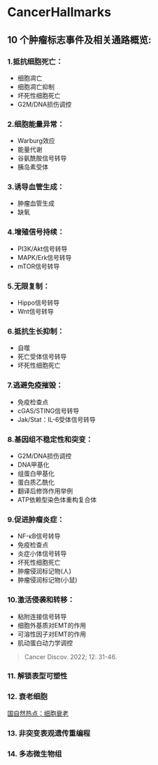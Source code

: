 # CancerHallmarks

## 10 个肿瘤标志事件及相关通路概览:
### 1.抵抗细胞死亡：
- 细胞凋亡
- 细胞凋亡抑制
- 坏死性细胞死亡
- G2M/DNA损伤调控

### 2.细胞能量异常：
- Warburg效应
- 能量代谢
- 谷氨酰胺信号转导
- 胰岛素受体

### 3.诱导血管生成：
- 肿瘤血管生成
- 缺氧

### 4.增殖信号持续：
- PI3K/Akt信号转导
- MAPK/Erk信号转导
- mTOR信号转导

### 5.无限复制：
- Hippo信号转导
- Wnt信号转导

### 6.抵抗生长抑制：
- 自噬
- 死亡受体信号转导
- 坏死性细胞死亡
 
### 7.逃避免疫摧毁：
- 免疫检查点
- cGAS/STING信号转导
- Jak/Stat：IL-6受体信号转导

### 8.基因组不稳定性和突变：
- G2M/DNA损伤调控
- DNA甲基化
- 组蛋白甲基化
- 蛋白质乙酰化
- 翻译后修饰作用举例
- ATP依赖型染色体重构复合体

### 9.促进肿瘤炎症：
- NF-κB信号转导
- 免疫检查点
- 炎症小体信号转导
- 坏死性细胞死亡
- 肿瘤侵润标记物(人)
- 肿瘤侵润标记物(小鼠)

### 10.激活侵袭和转移：
- 粘附连接信号转导
- 细胞外基质对EMT的作用
- 可溶性因子对EMT的作用
- 肌动蛋白动力学调控

> Cancer Discov. 2022; 12: 31-46.
### 11. 解锁表型可塑性

### 12. 衰老细胞

[国自然热点：细胞衰老](https://www.jianshu.com/p/492f52ddac9c)

### 13. 非突变表观遗传重编程

### 14. 多态微生物组
